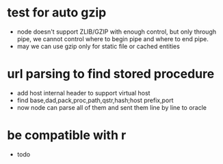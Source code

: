 # test for auto gzip

* node doesn't support ZLIB/GZIP with enough control, but only through pipe, we cannot control where to begin pipe and where to end pipe.
* may we can use gzip only for static file or cached entities

# url parsing to find stored procedure

* add host internal header to support virtual host
* find base,dad,pack,proc,path,qstr,hash;host prefix,port
* now node can parse all of them and sent them line by line to oracle
	
# be compatible with r

* todo